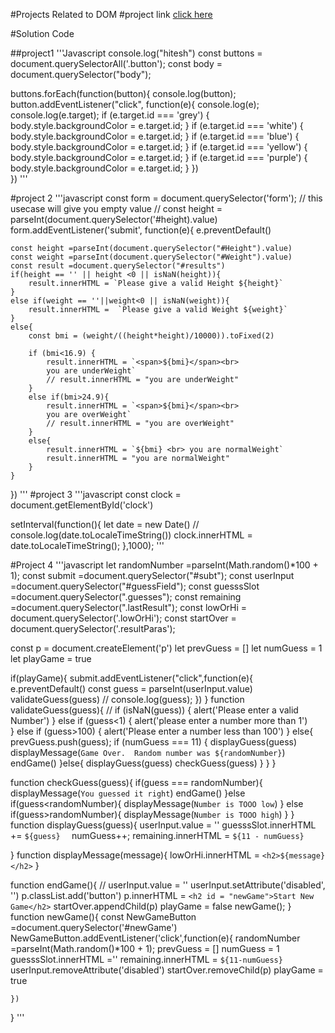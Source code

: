 #Projects Related to DOM
#project link
[click here](https://stackblitz.com/edit/dom-project-chaiaurcode?file=index.html)

#Solution Code

##project1
'''Javascript
console.log("hitesh")
const buttons = document.querySelectorAll('.button');
const body = document.querySelector("body");

buttons.forEach(function(button){
    console.log(button);
    button.addEventListener("click", function(e){
        console.log(e);
        console.log(e.target);
        if (e.target.id === 'grey') {
            body.style.backgroundColor = e.target.id;
        }
        if (e.target.id === 'white') {
            body.style.backgroundColor = e.target.id;
        }
        if (e.target.id === 'blue') {
            body.style.backgroundColor = e.target.id;
        }
        if (e.target.id === 'yellow') {
            body.style.backgroundColor = e.target.id;
        }
        if (e.target.id === 'purple') {
            body.style.backgroundColor = e.target.id;
        }
    })  
})
'''

#project 2
'''javascript
const form = document.querySelector('form');
// this usecase will give you empty value
// const height = parseInt(document.querySelector('#height).value)
form.addEventListener('submit', function(e){
    e.preventDefault()

    const height =parseInt(document.querySelector("#Height").value)
    const weight =parseInt(document.querySelector("#Weight").value)
    const result =document.querySelector("#results")
    if(height == '' || height <0 || isNaN(height)){
        result.innerHTML = `Please give a valid Height ${height}`
    }
    else if(weight == ''||weight<0 || isNaN(weight)){
        result.innerHTML =  `Please give a valid Weight ${weight}`
    }
    else{
        const bmi = (weight/((height*height)/10000)).toFixed(2)
        
        if (bmi<16.9) {
            result.innerHTML = `<span>${bmi}</span><br>
            you are underWeight`
            // result.innerHTML = "you are underWeight"
        }
        else if(bmi>24.9){
            result.innerHTML = `<span>${bmi}</span><br>
            you are overWeight`
            // result.innerHTML = "you are overWeight"
        }
        else{
            result.innerHTML = `${bmi} <br> you are normalWeight`
            result.innerHTML = "you are normalWeight"
        }
    }

})
'''
#project 3
'''javascript
const clock = document.getElementById('clock')


setInterval(function(){
    let date = new Date()
// console.log(date.toLocaleTimeString())
clock.innerHTML = date.toLocaleTimeString();
},1000);
'''

#Project 4
'''javascript
let randomNumber =parseInt(Math.random()*100 + 1);
const submit =document.querySelector("#subt");
const userInput =document.querySelector("#guessField");
const guesssSlot =document.querySelector(".guesses");
const remaining =document.querySelector(".lastResult");
const lowOrHi = document.querySelector('.lowOrHi');
const startOver = document.querySelector('.resultParas');


const p = document.createElement('p')
let prevGuess = []
let numGuess = 1
let playGame = true

if(playGame){
    submit.addEventListener("click",function(e){
        e.preventDefault()
        const guess = parseInt(userInput.value)
        validateGuess(guess)
        // console.log(guess);
    })
}
function validateGuess(guess){
    //
    if (isNaN(guess)) {
        alert('Please enter a valid Number')
    } else if (guess<1) {
    alert('please enter a number more than 1')        
    }
    else if (guess>100) {
        alert('Please enter a number less than 100')
    }
    else{
        prevGuess.push(guess);
        if (numGuess === 11) {
            displayGuess(guess)
            displayMessage(`Game Over.  Random number was ${randomNumber}`)
            endGame()
        }else{
            displayGuess(guess)
            checkGuess(guess)
        }
    }
}

function checkGuess(guess){
    if(guess === randomNumber){
        displayMessage(`You guessed it right`)
        endGame()
    }else if(guess<randomNumber){
        displayMessage(`Number is TOOO low`)
    }
    else if(guess>randomNumber){
        displayMessage(`Number is TOOO high`)
    }
}
function displayGuess(guess){
    userInput.value = ''
    guesssSlot.innerHTML += `${guess}  `
    numGuess++;
    remaining.innerHTML = `${11 - numGuess}`
    
}
function displayMessage(message){
    lowOrHi.innerHTML = `<h2>${message}</h2>`
}

function endGame(){
    //
    userInput.value = ''
    userInput.setAttribute('disabled', '')
    p.classList.add('button')
    p.innerHTML = `<h2 id = "newGame">Start New Game</h2>`
    startOver.appendChild(p)
    playGame = false
    newGame();
}
function newGame(){
    const NewGameButton =document.querySelector('#newGame')
    NewGameButton.addEventListener('click',function(e){
        randomNumber =parseInt(Math.random()*100 + 1);
        prevGuess = []
        numGuess = 1
        guesssSlot.innerHTML =''
        remaining.innerHTML = `${11-numGuess}`
        userInput.removeAttribute('disabled')
        startOver.removeChild(p)
        playGame = true
        
    })
}
'''